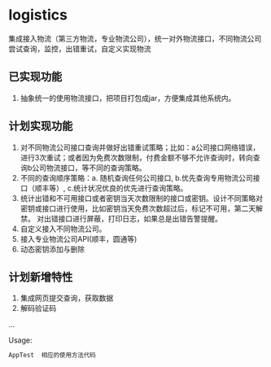 # logistics
集成接入物流（第三方物流，专业物流公司），统一对外物流接口，不同物流公司尝试查询，监控，出错重试，自定义实现物流

## 已实现功能
1. 抽象统一的使用物流接口，把项目打包成jar，方便集成其他系统内。

## 计划实现功能
1. 对不同物流公司接口查询并做好出错重试策略；比如：a公司接口网络错误，进行3次重试；或者因为免费次数限制，付费金额不够不允许查询时，转向查询b公司物流接口，等不同的查询策略。
2. 不同的查询顺序策略：a. 随机查询任何公司接口, b.优先查询专用物流公司接口（顺丰等）, c.统计状况优良的优先进行查询策略。
3. 统计出错和不可用接口或者密钥当天次数限制的接口或密钥。设计不同策略对密钥或接口进行使用，比如密钥当天免费次数超过后，标记不可用，第二天解禁。 对出错接口进行屏蔽，打印日志，如果总是出错告警提醒。
4. 自定义接入不同物流公司。
5. 接入专业物流公司API(顺丰，圆通等)
5. 动态密钥添加与删除


## 计划新增特性
1. 集成网页提交查询，获取数据
2. 解码验证码

...


Usage:
```java
AppTest  相应的使用方法代码      
```
